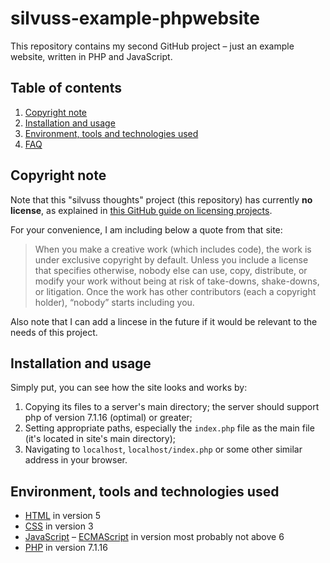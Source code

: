 # silvuss-example-phpwebsite

This repository contains my second GitHub project – just an example website, written in PHP and JavaScript.

## Table of contents

1. [Copyright note](#copyright-note)
2. [Installation and usage](#installation-and-usage)
3. [Environment, tools and technologies used](#environment-tools-and-technologies-used)
4. [FAQ](#faq)

## Copyright note

Note that this "silvuss thoughts" project (this repository) has currently **no license**, as explained in [this GitHub guide on licensing projects](https://choosealicense.com/no-permission/).

For your convenience, I am including below a quote from that site:
> When you make a creative work (which includes code), the work is under exclusive copyright by default. Unless you include a license that specifies otherwise, nobody else can use, copy, distribute, or modify your work without being at risk of take-downs, shake-downs, or litigation. Once the work has other contributors (each a copyright holder), “nobody” starts including you.

Also note that I can add a lincese in the future if it would be relevant to the needs of this project.

## Installation and usage

Simply put, you can see how the site looks and works by:
1. Copying its files to a server's main directory; the server should support php of version 7.1.16 (optimal) or greater;
2. Setting appropriate paths, especially the `index.php` file as the main file (it's located in site's main directory);
3. Navigating to `localhost`, `localhost/index.php` or some other similar address in your browser.

## Environment, tools and technologies used

- [HTML](https://en.wikipedia.org/wiki/HTML) in version 5
- [CSS](https://en.wikipedia.org/wiki/Cascading_Style_Sheets) in version 3
- [JavaScript](https://en.wikipedia.org/wiki/JavaScript) – [ECMAScript](https://en.wikipedia.org/wiki/ECMAScript) in version most probably not above 6
- [PHP](https://en.wikipedia.org/wiki/PHP) in version 7.1.16